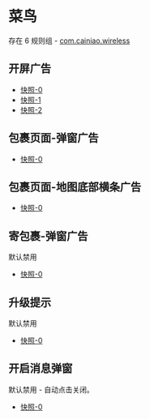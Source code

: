 # 菜鸟

存在 6 规则组 - [com.cainiao.wireless](/src/apps/com.cainiao.wireless.ts)

## 开屏广告

- [快照-0](https://i.gkd.li/import/12901758)
- [快照-1](https://i.gkd.li/import/12724823)
- [快照-2](https://i.gkd.li/import/13459538)

## 包裹页面-弹窗广告

- [快照-0](https://i.gkd.li/import/12914371)

## 包裹页面-地图底部横条广告

- [快照-0](https://i.gkd.li/import/12914450)

## 寄包裹-弹窗广告

默认禁用

- [快照-0](https://i.gkd.li/import/13042279)

## 升级提示

默认禁用

- [快照-0](https://i.gkd.li/import/13042207)

## 开启消息弹窗

默认禁用 - 自动点击关闭。

- [快照-0](https://i.gkd.li/import/13068573)
